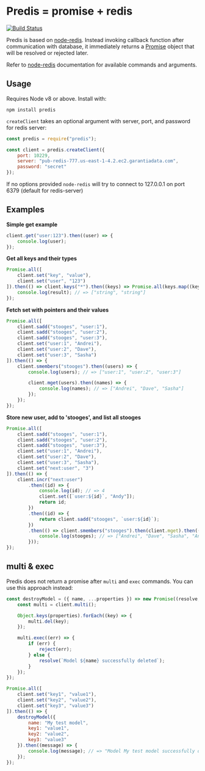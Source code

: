 Predis = promise + redis
=======

[![Build Status](https://travis-ci.org/natalan/predis.svg?branch=master)](https://travis-ci.org/natalan/predis)

Predis is based on [node-redis](https://github.com/natalan/predis). Instead invoking callback function after communication with database, it immediately returns a [Promise](https://github.com/natalan/Promise) object that will be resolved or rejected later.

Refer to [node-redis](https://github.com/mranney/node_redis) documentation for available commands and arguments.

Usage
-----
Requires Node v8 or above.
Install with:

    npm install predis


`createClient` takes an optional argument with server, port, and password for redis server:

```javascript
const predis = require("predis");

const client = predis.createClient({
    port: 10229,
    server: "pub-redis-777.us-east-1-4.2.ec2.garantiadata.com",
    password: "secret"
});
```
If no options provided `node-redis` will try to connect to 127.0.0.1 on port 6379 (default for redis-server)

Examples
--------
**Simple get example**

```javascript
client.get("user:123").then((user) => {
    console.log(user);
});
```
**Get all keys and their types**
```javascript
Promise.all([
    client.set("key", "value"),
    client.set("user", "123")
]).then(() => client.keys("*").then((keys) => Promise.all(keys.map((key) => client.type(key))))).then((result) => {
    console.log(result); // => ["string", "string"]
});
```

**Fetch set with pointers and their values**
```javascript
Promise.all([
    client.sadd("stooges", "user:1"),
    client.sadd("stooges", "user:2"),
    client.sadd("stooges", "user:3"),
    client.set("user:1", "Andrei"),
    client.set("user:2", "Dave"),
    client.set("user:3", "Sasha")
]).then(() => {
    client.smembers("stooges").then((users) => {
        console.log(users); // => ["user:1", "user:2", "user:3"]

        client.mget(users).then((names) => {
            console.log(names); // => ["Andrei", "Dave", "Sasha"]
        });
    });
});
```
**Store new user, add to 'stooges', and list all stooges**
```javascript
Promise.all([
    client.sadd("stooges", "user:1"),
    client.sadd("stooges", "user:2"),
    client.sadd("stooges", "user:3"),
    client.set("user:1", "Andrei"),
    client.set("user:2", "Dave"),
    client.set("user:3", "Sasha"),
    client.set("next:user", "3")
]).then(() => {
    client.incr("next:user")
        .then((id) => {
            console.log(id); // => 4
            client.set([`user:${id}`, "Andy"]);
            return id;
        })
        .then((id) => {
            return client.sadd("stooges", `user:${id}`);
        })
        .then(() => client.smembers("stooges").then(client.mget).then((stooges) => {
            console.log(stooges); // => ["Andrei", "Dave", "Sasha", "Andy"]
        }));
});
```

multi & exec
-----
Predis does not return a promise after `multi` and `exec` commands. You can use this approach instead:

```javascript
const destroyModel = ({ name, ...properties }) => new Promise((resolve, reject) => {
    const multi = client.multi();

    Object.keys(properties).forEach((key) => {
        multi.del(key);
    });

    multi.exec((err) => {
        if (err) {
            reject(err);
        } else {
            resolve(`Model ${name} successfully deleted`);
        }
    });
});

Promise.all([
    client.set("key1", "value1"),
    client.set("key2", "value2"),
    client.set("key3", "value3")
]).then(() => {
    destroyModel({
        name: "My test model",
        key1: "value1",
        key2: "value2",
        key3: "value3"
    }).then((message) => {
        console.log(message); // => "Model My test model successfully deleted"
    });
});
```
